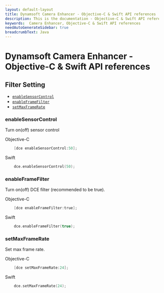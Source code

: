 ```yaml
---
layout: default-layout
title: Dynamsoft Camera Enhancer - Objective-C & Swift API references
description: This is the documentation - Objective-C & Swift API references page of Dynamsoft Camera Enhancer.
keywords:  Camera Enhancer, Objective-C & Swift API references
needAutoGenerateSidebar: true
breadcrumbText: Java
---
```


# Dynamsoft Camera Enhancer - Objective-C & Swift API references

## Filter Setting

- [`enableSensorControl`](#enableSensorControl)
- [`enableFrameFilter`](#enableFrameFilter)
- [`setMaxFrameRate`](#setMaxFrameRate)

### enableSensorControl
    
Turn on(off) sensor control

Objective-C
```objectivec
    [dce enableSensorControl:50];
```

Swift
```Swift
    dce.enableSensorControl(50);
```

### enableFrameFilter

Turn on(off) DCE filter (recommended to be true).

Objective-C
```objectivec
    [dce enableFrameFilter:true];
```

Swift
```Swift
    dce.enableFrameFilter(true);
```

### setMaxFrameRate

Set max frame rate.

Objective-C
```objectivec
    [dce setMaxFrameRate:24];
```

Swift
```Swift
    dce.setMaxFrameRate(24);
```